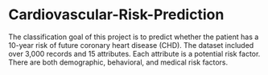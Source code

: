 # Cardiovascular-Risk-Prediction
The classification goal of this project is to predict whether the patient has a 10-year risk of future coronary heart disease (CHD). The dataset included over 3,000 records and 15 attributes. Each attribute is a potential risk factor. There are both demographic, behavioral, and medical risk factors.
